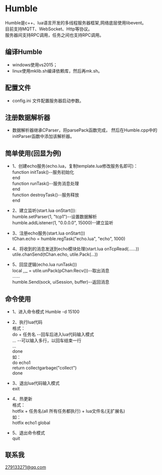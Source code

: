 # Humble

Humble是c++、lua语言开发的多线程服务器框架,网络底层使用libevent。    
目前支持MQTT、WebSocket、Http等协议。    
服务器间支持RPC调用，任务之间也支持RPC调用。      

## 编译Humble     
* windows使用vs2015；  
* linux使用mklib.sh编译依赖库，然后再mk.sh。  

## 配置文件  
* config.ini 文件配置服务器启动参数。   

## 注册数据解析器    
* 数据解析器继承CParser，将parsePack函数完成，
然后在Humble.cpp中的initParser函数中添加该解析器。 

## 简单使用(回显为例)   
* 1、创建echo服务(echo.lua，复制template.lua修改服务名即可)：     
function initTask()--服务初始化      
end    
function runTask()--服务消息处理       
end     
function destroyTask()--服务释放   
end 

* 2、建立监听(start.lua onStart()):     
humble.setParser(1, "tcp1")--设置数据解析    
humble.addListener(1, "0.0.0.0", 15000)--建立监听                 

* 3、注册echo服务(start.lua onStart())     
tChan.echo = humble.regTask("echo.lua", "echo", 1000)        

* 4、将收到的消息发送到echo模块处理(start.lua onTcpRead(......))    
utile.chanSend(tChan.echo, utile.Pack(...))    

* 5、回显逻辑(echo.lua runTask())             
local _,_,_ = utile.unPack(pChan:Recv())--取出消息    
......       
humble.Send(sock, uiSession, buffer)--返回消息   

## 命令使用    
* 1、进入命令模式 Humble -d 15100    
   
* 2、执行lua代码   
格式：       
do + 任务名  --回车后进入lua代码输入模式        
...          --可以输入多行，以回车结束一行     
...    
done   
如：  	
do echo1    
return collectgarbage("collect")    
done     

* 3、退出lua代码输入模式      
exit      

* 4、热更新  
格式：      
hotfix + 任务名(all 所有任务都执行) + lua文件名(无扩展名)   
如：  
hotfix echo1 global     

* 5、退出命令模式       
quit

## 联系我    
279133271@qq.com    

